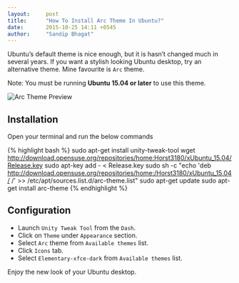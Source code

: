 ```yaml
---
layout:     post
title:      "How To Install Arc Theme In Ubuntu?"
date:       2015-10-25 14:11 +0545
author:     "Sandip Bhagat"
---
```


Ubuntu’s default theme is nice enough, but it is hasn’t changed much
in several years. If you want a stylish looking Ubuntu desktop, try an
alternative theme. Mine favourite is `Arc` theme.

Note: You must be running **Ubuntu 15.04 or later** to use this theme.

![Arc Theme Preview](https://farm1.staticflickr.com/641/22497045831_a5b6488eaf_z_d.jpg)

## Installation

Open your terminal and run the below commands

{% highlight bash %}
sudo apt-get install unity-tweak-tool
wget http://download.opensuse.org/repositories/home:Horst3180/xUbuntu_15.04/Release.key
sudo apt-key add - < Release.key
sudo sh -c "echo 'deb http://download.opensuse.org/repositories/home:/Horst3180/xUbuntu_15.04/ /' >> /etc/apt/sources.list.d/arc-theme.list"
sudo apt-get update
sudo apt-get install arc-theme
{% endhighlight %}

## Configuration

* Launch `Unity Tweak Tool` from the `Dash`.
* Click on `Theme` under `Appearance` section.
* Select `Arc` theme from `Available themes` list.
* Click `Icons` tab.
* Select `Elementary-xfce-dark` from `Available themes` list.

Enjoy the new look of your Ubuntu desktop.